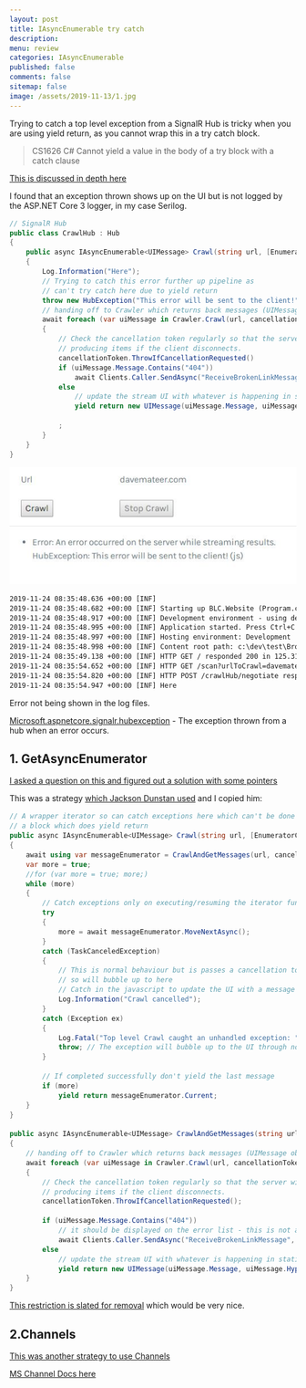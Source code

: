 ```yaml
---
layout: post
title: IAsyncEnumerable try catch 
description: 
menu: review
categories: IAsyncEnumerable 
published: false 
comments: false     
sitemap: false
image: /assets/2019-11-13/1.jpg
---
```


Trying to catch a top level exception from a SignalR Hub is tricky when you are using yield return, as you cannot wrap this in a try catch block.

> CS1626 C# Cannot yield a value in the body of a try block with a catch clause

[This is discussed in depth here](https://stackoverflow.com/q/346365/26086)

I found that an exception thrown shows up on the UI but is not logged by the ASP.NET Core 3 logger, in my case Serilog.

```cs
// SignalR Hub 
public class CrawlHub : Hub
{
    public async IAsyncEnumerable<UIMessage> Crawl(string url, [EnumeratorCancellation]CancellationToken cancellationToken)
    {
        Log.Information("Here");
        // Trying to catch this error further up pipeline as
        // can't try catch here due to yield return
        throw new HubException("This error will be sent to the client!");
        // handing off to Crawler which returns back messages (UIMessage objects) every now and again on progress
        await foreach (var uiMessage in Crawler.Crawl(url, cancellationToken))
        {
            // Check the cancellation token regularly so that the server will stop
            // producing items if the client disconnects.
            cancellationToken.ThrowIfCancellationRequested()
            if (uiMessage.Message.Contains("404"))
                await Clients.Caller.SendAsync("ReceiveBrokenLinkMessage", "404 error on blah", cancellationToken);
            else
                // update the stream UI with whatever is happening in static Crawl
                yield return new UIMessage(uiMessage.Message, uiMessage.Hyperlink, uiMessage.NewLine);

            ;
        }
    }
}
```

![alt text](/assets/2019-11-13/40.jpg "Error being shown on the UI")

```txt
2019-11-24 08:35:48.636 +00:00 [INF] 
2019-11-24 08:35:48.682 +00:00 [INF] Starting up BLC.Website (Program.cs)
2019-11-24 08:35:48.917 +00:00 [INF] Development environment - using developer exception page
2019-11-24 08:35:48.995 +00:00 [INF] Application started. Press Ctrl+C to shut down.
2019-11-24 08:35:48.997 +00:00 [INF] Hosting environment: Development
2019-11-24 08:35:48.998 +00:00 [INF] Content root path: c:\dev\test\BrokenLink\BLC.Website
2019-11-24 08:35:49.138 +00:00 [INF] HTTP GET / responded 200 in 125.315 ms
2019-11-24 08:35:54.652 +00:00 [INF] HTTP GET /scan?urlToCrawl=davemateer.com responded 200 in 34.0029 ms
2019-11-24 08:35:54.820 +00:00 [INF] HTTP POST /crawlHub/negotiate responded 200 in 11.954 ms
2019-11-24 08:35:54.947 +00:00 [INF] Here
```

Error not being shown in the log files.

[Microsoft.aspnetcore.signalr.hubexception](https://docs.microsoft.com/en-us/dotnet/api/microsoft.aspnetcore.signalr.hubexception?view=aspnetcore-3.0) - The exception thrown from a hub when an error occurs.

## 1. GetAsyncEnumerator

[I asked a question on this and figured out a solution with some pointers](https://stackoverflow.com/questions/59020363/try-catch-using-iasyncenumerable-in-signalr-asp-net-core-3-0)

This was a strategy [which Jackson Dunstan used](https://jacksondunstan.com/articles/3038) and I copied him:

```cs
// A wrapper iterator so can catch exceptions here which can't be done in 
// a block which does yield return
public async IAsyncEnumerable<UIMessage> Crawl(string url, [EnumeratorCancellation] CancellationToken cancellationToken)
{
    await using var messageEnumerator = CrawlAndGetMessages(url, cancellationToken).GetAsyncEnumerator(cancellationToken);
    var more = true;
    //for (var more = true; more;)
    while (more)
    {
        // Catch exceptions only on executing/resuming the iterator function
        try
        {
            more = await messageEnumerator.MoveNextAsync();
        }
        catch (TaskCanceledException)
        {
            // This is normal behaviour but is passes a cancellation token
            // so will bubble up to here
            // Catch in the javascript to update the UI with a message
            Log.Information("Crawl cancelled");
        }
        catch (Exception ex)
        {
            Log.Fatal("Top level Crawl caught an unhandled exception: " + ex);
            throw; // The exception will bubble up to the UI through normal channels
        }

        // If completed successfully don't yield the last message
        if (more) 
            yield return messageEnumerator.Current;
    }
}

public async IAsyncEnumerable<UIMessage> CrawlAndGetMessages(string url, [EnumeratorCancellation]CancellationToken cancellationToken)
{
    // handing off to Crawler which returns back messages (UIMessage objects) every now and again on progress
    await foreach (var uiMessage in Crawler.Crawl(url, cancellationToken))
    {
        // Check the cancellation token regularly so that the server will stop
        // producing items if the client disconnects.
        cancellationToken.ThrowIfCancellationRequested();

        if (uiMessage.Message.Contains("404"))
            // it should be displayed on the error list - this is not a stream
            await Clients.Caller.SendAsync("ReceiveBrokenLinkMessage", "404 error on blah", cancellationToken);
        else
            // update the stream UI with whatever is happening in static Crawl
            yield return new UIMessage(uiMessage.Message, uiMessage.Hyperlink, uiMessage.NewLine);
    }
}
```

[This restriction is slated for removal](https://github.com/dotnet/csharplang/issues/2949) which would be very nice.

## 2.Channels

[This was another strategy to use Channels](https://github.com/dotnet/roslyn/issues/39583#issuecomment-548696280)

[MS Channel Docs here](https://docs.microsoft.com/en-us/aspnet/core/signalr/streaming?view=aspnetcore-3.0)
